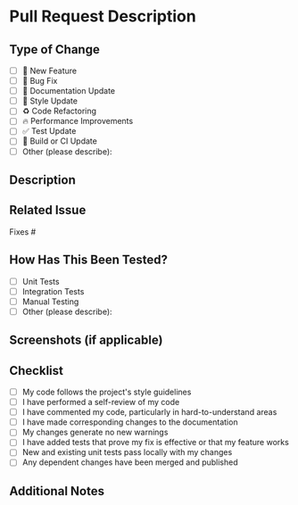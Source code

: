 # Pull Request Description

## Type of Change
- [ ] 🚀 New Feature
- [ ] 🐛 Bug Fix
- [ ] 📝 Documentation Update
- [ ] 🎨 Style Update
- [ ] ♻️ Code Refactoring
- [ ] 🔥 Performance Improvements
- [ ] ✅ Test Update
- [ ] 🤖 Build or CI Update
- [ ] Other (please describe):

## Description
<!-- Provide a detailed description of your changes -->

## Related Issue
<!-- Please link to the issue here: -->
Fixes #

## How Has This Been Tested?
<!-- Please describe how you tested your changes -->
- [ ] Unit Tests
- [ ] Integration Tests
- [ ] Manual Testing
- [ ] Other (please describe):

## Screenshots (if applicable)
<!-- Add screenshots to help explain your changes -->

## Checklist
- [ ] My code follows the project's style guidelines
- [ ] I have performed a self-review of my code
- [ ] I have commented my code, particularly in hard-to-understand areas
- [ ] I have made corresponding changes to the documentation
- [ ] My changes generate no new warnings
- [ ] I have added tests that prove my fix is effective or that my feature works
- [ ] New and existing unit tests pass locally with my changes
- [ ] Any dependent changes have been merged and published

## Additional Notes
<!-- Add any additional notes or context about the PR here ------>
